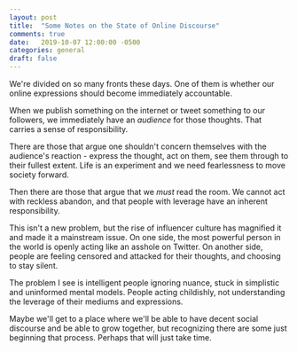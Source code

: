 ```yaml
---
layout: post
title:  "Some Notes on the State of Online Discourse"
comments: true
date:   2019-10-07 12:00:00 -0500
categories: general
draft: false
---
```


We're divided on so many fronts these days. One of them is whether our online expressions should become immediately accountable. 

When we publish something on the internet or tweet something to our followers, we immediately have an _audience_ for those thoughts. That carries a sense of responsibility. 

There are those that argue one shouldn't concern themselves with the audience's reaction - express the thought, act on them, see them through to their fullest extent. Life is an experiment and we need fearlessness to move society forward.

Then there are those that argue that we _must_ read the room. We cannot act with reckless abandon, and that people with leverage have an inherent responsibility.

This isn't a new problem, but the rise of influencer culture has magnified it and made it a mainstream issue. On one side, the most powerful person in the world is openly acting like an asshole on Twitter. On another side, people are feeling censored and attacked for their thoughts, and choosing to stay silent.

The problem I see is intelligent people ignoring nuance, stuck in simplistic and uninformed mental models. People acting childishly, not understanding the leverage of their mediums and expressions.

Maybe we'll get to a place where we'll be able to have decent social discourse and be able to grow together, but recognizing there are some just beginning that process. Perhaps that will just take time.